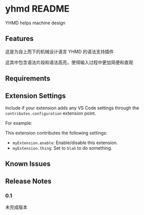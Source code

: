 # yhmd README

YHMD helps machine design

## Features

这是为自上而下的机械设计语言  YHMD 的语法支持插件

这其中包含语法片段和语法高亮，使得输入过程中更加简便和直观

## Requirements

## Extension Settings

Include if your extension adds any VS Code settings through the `contributes.configuration` extension point.

For example:

This extension contributes the following settings:

* `myExtension.enable`: Enable/disable this extension.
* `myExtension.thing`: Set to `blah` to do something.

## Known Issues

## Release Notes

### 0.1

未完成版本
